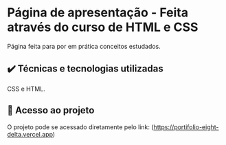 # Página de apresentação - Feita através do curso de HTML e CSS

Página feita para por em prática conceitos estudados.

## ✔️ Técnicas e tecnologias utilizadas

CSS e HTML.

## 📁 Acesso ao projeto

O projeto pode se acessado diretamente pelo link: (https://portifolio-eight-delta.vercel.app)

